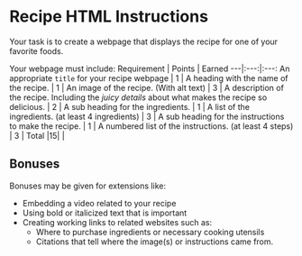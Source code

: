 # Recipe HTML Instructions  
Your task is to create a webpage that displays the recipe for one of your favorite foods.  

Your webpage must include: 
Requirement | Points | Earned
---|:---:|:---:
An appropriate `title` for your recipe webpage | 1 | 
A heading with the name of the recipe. | 1 | 
An image of the recipe. (With alt text) | 3 | 
A description of the recipe. Including the _juicy details_ about what makes the recipe so delicious.  | 2 | 
A sub heading for the ingredients.  | 1 | 
A list of the ingredients. (at least 4 ingredients)  | 3 | 
A sub heading for the instructions to make the recipe.  | 1 | 
A numbered list of the instructions. (at least 4 steps) | 3 | 
Total |15| | 

## Bonuses
Bonuses may be given for extensions like:
- Embedding a video related to your recipe
- Using bold or italicized text that is important
- Creating working links to related websites such as:
    - Where to purchase ingredients or necessary cooking utensils
    - Citations that tell where the image(s) or instructions came from.



  